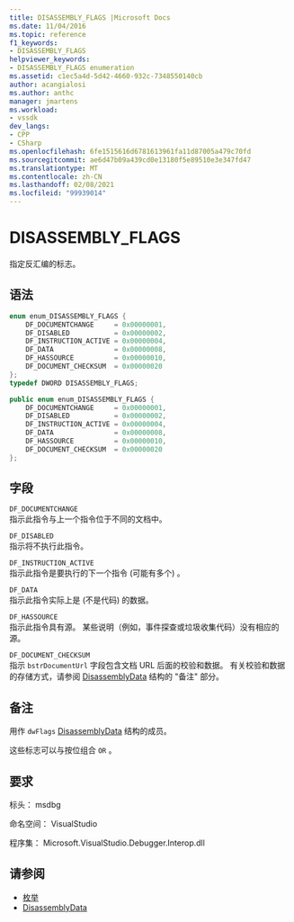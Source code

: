 ```yaml
---
title: DISASSEMBLY_FLAGS |Microsoft Docs
ms.date: 11/04/2016
ms.topic: reference
f1_keywords:
- DISASSEMBLY_FLAGS
helpviewer_keywords:
- DISASSEMBLY_FLAGS enumeration
ms.assetid: c1ec5a4d-5d42-4660-932c-7348550140cb
author: acangialosi
ms.author: anthc
manager: jmartens
ms.workload:
- vssdk
dev_langs:
- CPP
- CSharp
ms.openlocfilehash: 6fe1515616d6781613961fa11d87005a479c70fd
ms.sourcegitcommit: ae6d47b09a439cd0e13180f5e89510e3e347fd47
ms.translationtype: MT
ms.contentlocale: zh-CN
ms.lasthandoff: 02/08/2021
ms.locfileid: "99939014"
---
```

# <a name="disassembly_flags"></a>DISASSEMBLY_FLAGS
指定反汇编的标志。

## <a name="syntax"></a>语法

```cpp
enum enum_DISASSEMBLY_FLAGS {
    DF_DOCUMENTCHANGE     = 0x00000001,
    DF_DISABLED           = 0x00000002,
    DF_INSTRUCTION_ACTIVE = 0x00000004,
    DF_DATA               = 0x00000008,
    DF_HASSOURCE          = 0x00000010,
    DF_DOCUMENT_CHECKSUM  = 0x00000020
};
typedef DWORD DISASSEMBLY_FLAGS;
```

```csharp
public enum enum_DISASSEMBLY_FLAGS {
    DF_DOCUMENTCHANGE     = 0x00000001,
    DF_DISABLED           = 0x00000002,
    DF_INSTRUCTION_ACTIVE = 0x00000004,
    DF_DATA               = 0x00000008,
    DF_HASSOURCE          = 0x00000010,
    DF_DOCUMENT_CHECKSUM  = 0x00000020
};
```

## <a name="fields"></a>字段
`DF_DOCUMENTCHANGE`\
指示此指令与上一个指令位于不同的文档中。

`DF_DISABLED`\
指示将不执行此指令。

`DF_INSTRUCTION_ACTIVE`\
指示此指令是要执行的下一个指令 (可能有多个) 。

`DF_DATA`\
指示此指令实际上是 (不是代码) 的数据。

`DF_HASSOURCE`\
指示此指令具有源。 某些说明（例如，事件探查或垃圾收集代码）没有相应的源。

`DF_DOCUMENT_CHECKSUM`\
指示 `bstrDocumentUrl` 字段包含文档 URL 后面的校验和数据。 有关校验和数据的存储方式，请参阅 [DisassemblyData](../../../extensibility/debugger/reference/disassemblydata.md) 结构的 "备注" 部分。

## <a name="remarks"></a>备注
用作 `dwFlags` [DisassemblyData](../../../extensibility/debugger/reference/disassemblydata.md) 结构的成员。

这些标志可以与按位组合 `OR` 。

## <a name="requirements"></a>要求
标头： msdbg

命名空间： VisualStudio

程序集： Microsoft.VisualStudio.Debugger.Interop.dll

## <a name="see-also"></a>请参阅
- [枚举](../../../extensibility/debugger/reference/enumerations-visual-studio-debugging.md)
- [DisassemblyData](../../../extensibility/debugger/reference/disassemblydata.md)

